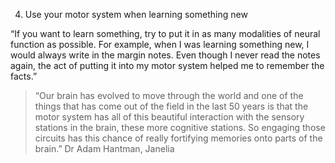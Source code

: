 4. Use your motor system when learning something new

“If you want to learn something, try to put it in as many modalities of neural function as possible. For example, when I was learning something new, I would always write in the margin notes. Even though I never read the notes again, the act of putting it into my motor system helped me to remember the facts.”

> “Our brain has evolved to move through the world and one of the things that has come out of the field in the last 50 years is that the motor system has all of this beautiful interaction with the sensory stations in the brain, these more cognitive stations. 
So engaging those circuits has this chance of really fortifying memories onto parts of the brain.” Dr Adam Hantman, Janelia
